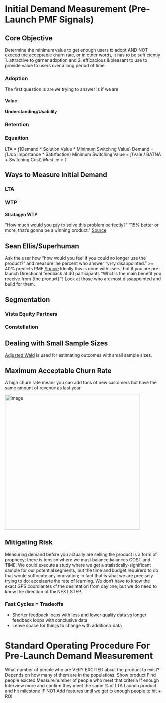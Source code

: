 # Initial Demand Measurement (Pre-Launch PMF Signals)
## Core Objective
Determine the minimum value to get enough users to adopt AND NOT exceed the acceptable churn rate, or in other words, it has to be sufficiently 1. attractive to garner adoption and 2. efficacious & pleasant to use to provide value to users over a long period of time
### Adoption
The first question is are we trying to answer is if we are
#### Value
#### Understanding/Usability

### Retention

### Equaition
LTA = ƒ(Demand * Solution Value * Minimum Switching Value)
Demand = ƒ(Job Importance * Satisfaction)
Minimum Switching Value = ƒ(Vale / BATNA + Switching Cost) *Must be > 1*

## Ways to Measure Initial Demand 
### LTA
### WTP
#### Stratagyn WTP
"How much would you pay to solve this problem perfectly?"
"15% better or more, that’s gonna be a winning product."
[Source](https://agiledata.io/podcast/no-nonsense-agile-podcast/outcome-driven-innovation/)

## Sean Ellis/Superhuman
Ask the user how “how would you feel if you could no longer use the product?” and measure the percent who answer “very disappointed.” >= 40% predicts PMF [Source](https://review.firstround.com/how-superhuman-built-an-engine-to-find-producst-market-fit)
Ideally this is done with users, but if you are pre-launch
Directional feedback at 40 participants
“What is the main benefit you receive from {the product}”? Look at those who are most dissappointed and build for them.
## Segmentation
### Vista Equity Partners
### Constellation

## Dealing with Small Sample Sizes
[Adjusted Wald](https://measuringu.com/calculators/wald/) is used for estimating outcomes with small sample sizes.


## Maximum Acceptable Churn Rate
A high churn rate means you can add tons of new customers but have the same amount of revenue as last year

<img width="435" alt="image" src="https://user-images.githubusercontent.com/1085160/229171716-829a4173-9f57-4d2d-ac1f-ccbdcc4a7b52.png">

## Mitigating Risk
Measuring demand before you actually are selling the product is a form of prophecy; there is tension where we must balance balances COST and TIME. We could execute a study where we get a statistically-significant sample for our potential segments, but the time and budget requirerd to do that would suffocate any innovation; in fact that is what we are precisely trying to do: accelaerte the rate of learning. We don't have to know the exact GPS coordiantes of the desintation from day one, but we do need to know the direction of the NEXT STEP.
### Fast Cycles = Tradeoffs
+ Shorter feedback loops with less and lower quality data vs longer feedback loops with conclusive data
+ Leave space for things to change with additional data
### 


# Standard Operating Procedure For Pre-Launch Demand Measurement

What number of people who are VERY EXCITED about the product to exist?
Depends on how many of them are in the populations:
Show product
Find people exicted
Measure number of people who meet that criteria
If enough
Interview more and confirm they meet the same % of LTA
Launch product and hit milestone
IF NOT
Add features until we get to enough people to hit + ROI
